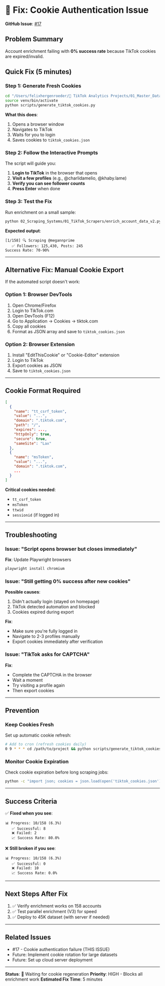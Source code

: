 # 🐛 Fix: Cookie Authentication Issue

**GitHub Issue**: [#17](https://github.com/hergfelix/tiktok-analytics-master/issues/17)

## Problem Summary

Account enrichment failing with **0% success rate** because TikTok cookies are expired/invalid.

## Quick Fix (5 minutes)

### Step 1: Generate Fresh Cookies

```bash
cd "/Users/felixhergenroeder/🎯 TikTok Analytics Projects/01_Master_Database_Oct_2025"
source venv/bin/activate
python scripts/generate_tiktok_cookies.py
```

**What this does**:
1. Opens a browser window
2. Navigates to TikTok
3. Waits for you to login
4. Saves cookies to `tiktok_cookies.json`

### Step 2: Follow the Interactive Prompts

The script will guide you:

1. **Login to TikTok** in the browser that opens
2. **Visit a few profiles** (e.g., @charlidamelio, @khaby.lame)
3. **Verify you can see follower counts**
4. **Press Enter** when done

### Step 3: Test the Fix

Run enrichment on a small sample:

```bash
python 02_Scraping_Systems/01_TikTok_Scrapers/enrich_account_data_v2.py
```

**Expected output**:
```
[1/158] 🔍 Scraping @megannprime
   ✅ Followers: 125,430, Posts: 245
Success Rate: 70-90%
```

---

## Alternative Fix: Manual Cookie Export

If the automated script doesn't work:

### Option 1: Browser DevTools

1. Open Chrome/Firefox
2. Login to TikTok.com
3. Open DevTools (F12)
4. Go to Application → Cookies → tiktok.com
5. Copy all cookies
6. Format as JSON array and save to `tiktok_cookies.json`

### Option 2: Browser Extension

1. Install "EditThisCookie" or "Cookie-Editor" extension
2. Login to TikTok
3. Export cookies as JSON
4. Save to `tiktok_cookies.json`

---

## Cookie Format Required

```json
[
  {
    "name": "tt_csrf_token",
    "value": "...",
    "domain": ".tiktok.com",
    "path": "/",
    "expires": ...,
    "httpOnly": true,
    "secure": true,
    "sameSite": "Lax"
  },
  {
    "name": "msToken",
    "value": "...",
    "domain": ".tiktok.com",
    ...
  }
]
```

**Critical cookies needed**:
- `tt_csrf_token`
- `msToken`
- `ttwid`
- `sessionid` (if logged in)

---

## Troubleshooting

### Issue: "Script opens browser but closes immediately"
**Fix**: Update Playwright browsers
```bash
playwright install chromium
```

### Issue: "Still getting 0% success after new cookies"
**Possible causes**:
1. Didn't actually login (stayed on homepage)
2. TikTok detected automation and blocked
3. Cookies expired during export

**Fix**:
- Make sure you're fully logged in
- Navigate to 2-3 profiles manually
- Export cookies immediately after verification

### Issue: "TikTok asks for CAPTCHA"
**Fix**:
- Complete the CAPTCHA in the browser
- Wait a moment
- Try visiting a profile again
- Then export cookies

---

## Prevention

### Keep Cookies Fresh

Set up automatic cookie refresh:

```bash
# Add to cron (refresh cookies daily)
0 9 * * * cd /path/to/project && python scripts/generate_tiktok_cookies.py
```

### Monitor Cookie Expiration

Check cookie expiration before long scraping jobs:

```bash
python -c "import json; cookies = json.load(open('tiktok_cookies.json')); print(f'Cookies expire: {min(c.get(\"expires\", 0) for c in cookies)}')"
```

---

## Success Criteria

✅ **Fixed when you see**:
```
📊 Progress: 10/158 (6.3%)
   ✅ Successful: 8
   ❌ Failed: 2
   📈 Success Rate: 80.0%
```

❌ **Still broken if you see**:
```
📊 Progress: 10/158 (6.3%)
   ✅ Successful: 0
   ❌ Failed: 10
   📈 Success Rate: 0.0%
```

---

## Next Steps After Fix

1. ✅ Verify enrichment works on 158 accounts
2. ✅ Test parallel enrichment (V3) for speed
3. ✅ Deploy to 45K dataset (with server if needed)

---

## Related Issues

- #17 - Cookie authentication failure (THIS ISSUE)
- Future: Implement cookie rotation for large datasets
- Future: Set up cloud server deployment

---

**Status**: 🔧 Waiting for cookie regeneration
**Priority**: HIGH - Blocks all enrichment work
**Estimated Fix Time**: 5 minutes
